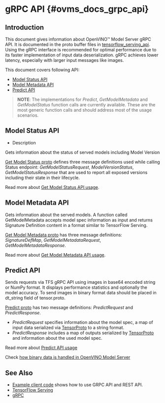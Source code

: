 # gRPC API {#ovms_docs_grpc_api}

## Introduction 
This document gives information about OpenVINO&trade; Model Server gRPC API. It is documented in the proto buffer files in [tensorflow_serving_api](https://github.com/tensorflow/serving/tree/r1.14/tensorflow_serving/apis). 
Using the gRPC interface is recommended for optimal performance due to its faster implementation of input data deserialization. gRPC achieves lower latency, especially with larger input messages like images. 

This document covers following API:
* <a href="#model-status">Model Status API</a>
* <a href="#model-metadata">Model Metadata API </a>
* <a href="#predict">Predict API </a>


> **NOTE**: The implementations for *Predict*, *GetModelMetadata* and *GetModelStatus* function calls are currently available. 
These are the most generic function calls and should address most of the usage scenarios.


## Model Status API <a name="model-status"></a>

- Description

Gets information about the status of served models including Model Version

 [Get Model Status proto](https://github.com/tensorflow/serving/blob/master/tensorflow_serving/apis/get_model_status.proto) defines three message definitions used while calling Status endpoint: *GetModelStatusRequest*, *ModelVersionStatus*, *GetModelStatusResponse* that are used to report all exposed versions including their state in their lifecycle.

 Read more about [Get Model Status API usage](https://github.com/openvinotoolkit/model_server/blob/develop/client/python/tensorflow-serving-api/samples/README.md#model-status-api).


## Model Metadata API <a name="model-metadata"></a>

Gets information about the served models. A function called GetModelMetadata accepts model spec information as input and returns Signature Definition content in a format similar to TensorFlow Serving.
 
[Get Model Metadata proto](https://github.com/tensorflow/serving/blob/master/tensorflow_serving/apis/get_model_metadata.proto) has three message definitions: *SignatureDefMap*, *GetModelMetadataRequest*, *GetModelMetadataResponse*. 

Read more about [Get Model Metadata API usage](https://github.com/openvinotoolkit/model_server/blob/develop/client/python/tensorflow-serving-api/samples/README.md#model-metadata-api).     


## Predict API <a name="predict"></a>

Sends requests via TFS gRPC API using images in base64 encoded string or NumPy format. It displays performance statistics and optionally the model accuracy.
To send images in binary format data should be placed in dt_string field of tensor.proto.

[Predict proto](https://github.com/tensorflow/serving/blob/r1.14/tensorflow_serving/apis/predict.proto) has two message definitions: *PredictRequest* and  *PredictResponse*.  
 * *PredictRequest* specifies information about the model spec, a map of input data serialized via 
[TensorProto](https://github.com/tensorflow/tensorflow/blob/master/tensorflow/core/framework/tensor.proto) to a string format.
 * *PredictResponse* includes a map of outputs serialized by 
[TensorProto](https://github.com/tensorflow/tensorflow/blob/master/tensorflow/core/framework/tensor.proto) and information about the used model spec.

Read more about [Predict API usage](https://github.com/openvinotoolkit/model_server/blob/develop/client/python/tensorflow-serving-api/samples/README.md#predict-api)

Check [how binary data is handled in OpenVINO Model Server](./binary_input.md)


## See Also

- [Example client code](https://github.com/openvinotoolkit/model_server/blob/develop/client/python/tensorflow-serving-api/samples/README.md) shows how to use GRPC API and REST API.
- [TensorFlow Serving](https://github.com/tensorflow/serving)
- [gRPC](https://grpc.io/)




 




